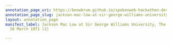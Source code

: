 ```yaml
---
annotation_page_uri: https://benwbrum.github.io/spokenweb-hackathon-development-noterms/annotations/jackson-mac-low-at-sir-george-williams-university-the-poetry-series-26-march-1971-2--canvas-1-jackson-mac-low.json
annotation_page_slug: jackson-mac-low-at-sir-george-williams-university-the-poetry-series-26-march-1971-2--canvas-1-jackson-mac-low
layout: annotation_page
manifest_label: Jackson Mac Low at Sir George Williams University, The Poetry Series,
  26 March 1971 (2)

---
```

